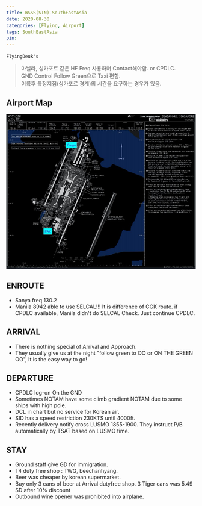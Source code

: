 ```yaml
---
title: WSSS(SIN)-SouthEastAsia
date: 2020-08-30
categories: [Flying, Airport]
tags: SouthEastAsia
pin:
---
```

`FlyingDeuk's`
>마닐라, 싱카포르 같은 HF Freq 사용하며 Contact해야함. or CPDLC. <br>
GND Control Follow Green으로 Taxi 편함. <br>
이륙후 특정지점(싱가포르 경계)의 시간을 요구하는 경우가 있음.


## Airport Map
![sin](/img/flying/airport/sin_ap.jpg)

## ENROUTE
- Sanya freq 130.2
- Manila 8942 able to use SELCAL!!! It is difference of CGK route. if CPDLC available, Manila didn't do SELCAL Check. Just continue CPDLC.

## ARRIVAL
- There is nothing special of Arrival and Approach.
- They usually give us at the night "follow green to OO or ON THE GREEN OO", It is the easy way to go!



## DEPARTURE
- CPDLC log-on On the GND
- Sometimes NOTAM have some climb gradient NOTAM due to some ships with high pole.
- DCL in chart but no service for Korean air.
- SID has a speed restriction 230KTS until 4000ft.
- Recently delivery notify cross LUSMO 1855-1900. They instruct P/B automatically by TSAT based on LUSMO time.

## STAY
- Ground staff give GD for immigration.
- T4 duty free shop : TWG, beechanhyang.
- Beer was cheaper by korean supermarket.
- Buy only 3 cans of beer at Arrival dutyfree shop. 3 Tiger cans was 5.49 SD after 10% discount
- Outbound wine opener was prohibited into airplane.
